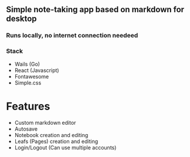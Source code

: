 ## Simple note-taking app based on markdown for desktop
### Runs locally, no internet connection needeed

### Stack
 - Wails (Go)
 - React (Javascript)
 - Fontawesome
 - Simple.css

# Features
 - Custom markdown editor
 - Autosave
 - Notebook creation and editing
 - Leafs (Pages) creation and editing
 - Login/Logout (Can use multiple accounts)
